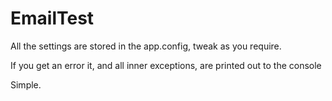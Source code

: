 EmailTest
=========

All the settings are stored in the app.config, tweak as you require.

If you get an error it, and all inner exceptions, are printed out to the console


Simple.
